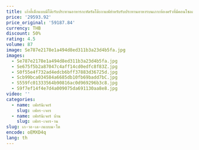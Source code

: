```yaml
---
title: เก้าอี้เด็กแบบมีโต๊ะรับประทานอาหารกะทัดรัดโต๊ะกาแฟสำหรับรับประทานอาหารบนเกาะห้องครัวที่มีคอนโซลส่วนตัว
price: '29593.92'
price_original: '59187.84'
currency: THB
discount: 50%
rating: 4.5
volume: 87
image: Se787e2178e1a494d8ed311b3a23d4b5fa.jpg
images:
  - Se787e2178e1a494d8ed311b3a23d4b5fa.jpg
  - Se675f5b2a87047c4aff14cd0edfc8f83Z.jpg
  - S0f55e4f732ad4edcb6bff37883d36725d.jpg
  - Scb99bca034584a6685db10fb69badd7bC.jpg
  - S559fc01333564b90816ac0d969296b3c8.jpg
  - S9f7ef14f4e7d4a009075da691130aa8e8.jpg
video: ''
categories:
  - name: เฟอร์นิเจอร์
    slug: เฟอร-เจอร
  - name: เฟอร์นิเจอร์ บ้าน
    slug: เฟอร-เจอร-าน
slug: เก-าอ-เด-กแบบม-โต
encode: oEMXD4q
lang: th
---
```

  